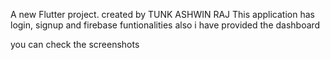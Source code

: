 
A new Flutter project.
created by TUNK ASHWIN RAJ
This application has login, signup and firebase funtionalities
also i have provided the dashboard 

you can check the screenshots
